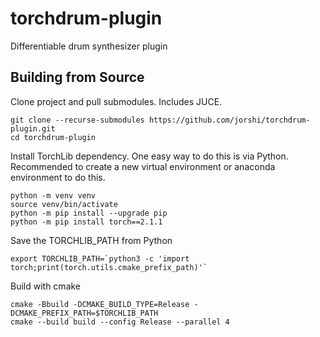 # torchdrum-plugin
Differentiable drum synthesizer plugin

## Building from Source

Clone project and pull submodules. Includes JUCE.
```
git clone --recurse-submodules https://github.com/jorshi/torchdrum-plugin.git
cd torchdrum-plugin
```

Install TorchLib dependency. One easy way to do this is via Python. Recommended to
create a new virtual environment or anaconda environment to do this.
```
python -m venv venv
source venv/bin/activate
python -m pip install --upgrade pip
python -m pip install torch==2.1.1
```

Save the TORCHLIB_PATH from Python
```
export TORCHLIB_PATH=`python3 -c 'import torch;print(torch.utils.cmake_prefix_path)'`
```

Build with cmake
```
cmake -Bbuild -DCMAKE_BUILD_TYPE=Release -DCMAKE_PREFIX_PATH=$TORCHLIB_PATH
cmake --build build --config Release --parallel 4
```
